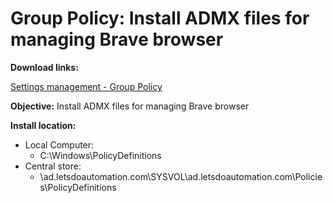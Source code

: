 # Group Policy: Install ADMX files for managing Brave browser

<b>Download links:</b> <br /> 

[Settings management - Group Policy](https://support.brave.com/hc/en-us/articles/360039248271-Group-Policy)<br />

<b>Objective:</b> Install ADMX files for managing Brave browser


<b>Install location:</b> <br />

* Local Computer:
    * C:\Windows\PolicyDefinitions
* Central store:
    * \\ad.letsdoautomation.com\SYSVOL\ad.letsdoautomation.com\Policies\PolicyDefinitions
